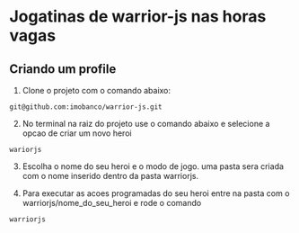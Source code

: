 # Jogatinas de warrior-js nas horas vagas

## Criando um profile

1. Clone o projeto com o comando abaixo:

```
git@github.com:imobanco/warrior-js.git
```

2. No terminal na raiz do projeto use o comando abaixo e selecione a opcao de criar um novo heroi

```
wariorjs
```

3. Escolha o nome do seu heroi e o modo de jogo. uma pasta sera criada com o nome inserido dentro da pasta warriorjs.

4. Para executar as acoes programadas do seu heroi entre na pasta com o warriorjs/nome_do_seu_heroi e rode o comando

```
warriorjs
```
